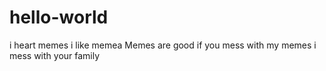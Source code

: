# hello-world
i heart memes
i like memea
Memes are good
if you mess with my memes
i mess with your family
